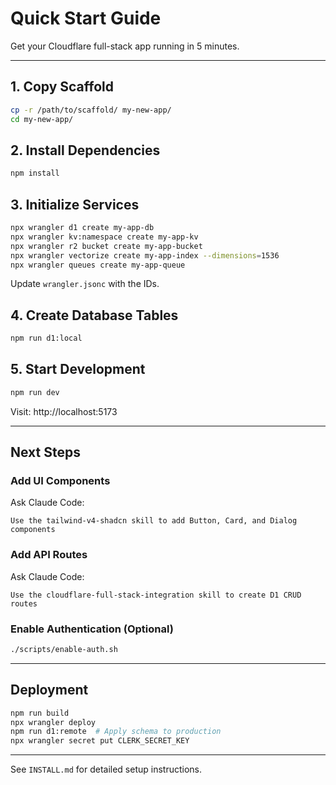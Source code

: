 # Quick Start Guide

Get your Cloudflare full-stack app running in 5 minutes.

---

## 1. Copy Scaffold

```bash
cp -r /path/to/scaffold/ my-new-app/
cd my-new-app/
```

## 2. Install Dependencies

```bash
npm install
```

## 3. Initialize Services

```bash
npx wrangler d1 create my-app-db
npx wrangler kv:namespace create my-app-kv
npx wrangler r2 bucket create my-app-bucket
npx wrangler vectorize create my-app-index --dimensions=1536
npx wrangler queues create my-app-queue
```

Update `wrangler.jsonc` with the IDs.

## 4. Create Database Tables

```bash
npm run d1:local
```

## 5. Start Development

```bash
npm run dev
```

Visit: http://localhost:5173

---

## Next Steps

### Add UI Components

Ask Claude Code:
```
Use the tailwind-v4-shadcn skill to add Button, Card, and Dialog components
```

### Add API Routes

Ask Claude Code:
```
Use the cloudflare-full-stack-integration skill to create D1 CRUD routes
```

### Enable Authentication (Optional)

```bash
./scripts/enable-auth.sh
```

---

## Deployment

```bash
npm run build
npx wrangler deploy
npm run d1:remote  # Apply schema to production
npx wrangler secret put CLERK_SECRET_KEY
```

---

See `INSTALL.md` for detailed setup instructions.
